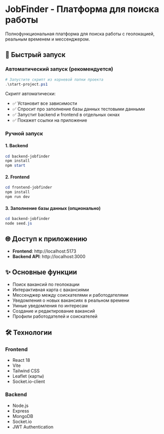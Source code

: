 # JobFinder - Платформа для поиска работы

Полнофункциональная платформа для поиска работы с геолокацией, реальным временем и мессенджером.

## 🚀 Быстрый запуск

### Автоматический запуск (рекомендуется)

```powershell
# Запустите скрипт из корневой папки проекта
.\start-project.ps1
```

Скрипт автоматически:

- ✅ Установит все зависимости
- ✅ Спросит про заполнение базы данных тестовыми данными
- ✅ Запустит backend и frontend в отдельных окнах
- ✅ Покажет ссылки на приложение

### Ручной запуск

#### 1. Backend

```powershell
cd backend-jobfinder
npm install
npm start
```

#### 2. Frontend

```powershell
cd frontend-jobfinder
npm install
npm run dev
```

#### 3. Заполнение базы данных (опционально)

```powershell
cd backend-jobfinder
node seed.js
```

## 🌐 Доступ к приложению

- **Frontend**: http://localhost:5173
- **Backend API**: http://localhost:3000

## ✨ Основные функции

- Поиск вакансий по геолокации
- Интерактивная карта с вакансиями
- Мессенджер между соискателями и работодателями
- Уведомления о новых вакансиях в реальном времени
- Умные уведомления по интересам
- Создание и редактирование вакансий
- Профили работодателей и соискателей

## 🛠️ Технологии

### Frontend

- React 18
- Vite
- Tailwind CSS
- Leaflet (карты)
- Socket.io-client

### Backend

- Node.js
- Express
- MongoDB
- Socket.io
- JWT Authentication
